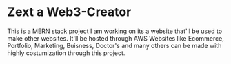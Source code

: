 # Zext a Web3-Creator
This is a MERN stack project I am working on its a website that'll be used to make other websites.
It'll be hosted through AWS
Websites like Ecommerce, Portfolio, Marketing, Buisness, Doctor's and many others can be made with highly costumization through this project.

